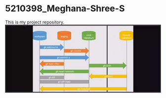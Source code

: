 # 5210398_Meghana-Shree-S
This is my project repository.
![image alt](https://github.com/Meghanashree123/5210398_Meghana-Shree-S/blob/main/github.jpeg?raw=true)
